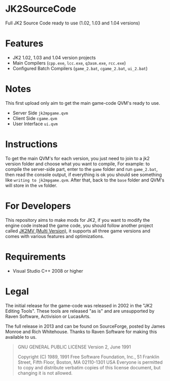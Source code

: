 # JK2SourceCode
Full JK2 Source Code ready to use (1.02, 1.03 and 1.04 versions)

# Features
* JK2 1.02, 1.03 and 1.04 version projects
* Main Compilers (`cpp.exe`, `lcc.exe`, `q3asm.exe`, `rcc.exe`)
* Configured Batch Compilers (`game_2.bat`, `cgame_2.bat`, `ui_2.bat`)

# Notes
This first upload only aim to get the main game-code QVM's ready to use.
* Server Side `jk2mpgame.qvm`
* Client Side `cgame.qvm`
* User Interface `ui.qvm`

# Instructions
To get the main QVM's for each version, you just need to join to a jk2 version folder and choose what you want to compile, For example: to compile the server-side part, enter to the `game` folder and run `game_2.bat`, then read the console output, if everything is ok you should see something like `writing to jk2mpgame.qvm`. After that, back to the `base` folder and QVM's will store in the `vm` folder. 

# For Developers
This repository aims to make mods for JK2, if you want to modify the engine code instead the game code, you should follow another project called [JK2MV (Multi Version)](https://github.com/mvdevs/jk2mv), it supports all three game versions and comes with various features and optimizations.

# Requirements
* Visual Studio C++ 2008 or higher

# Legal
The initial release for the game-code was released in 2002 in the "JK2 Editing Tools". These tools are released "as is" and are unsupported by Raven Software, Activision or LucasArts.

The full release in 2013 and can be found on SourceForge, posted by James Monroe and Rich Whitehouse. Thanks to Raven Software for making this available to us.

> GNU GENERAL PUBLIC LICENSE
> Version 2, June 1991
> 
> Copyright (C) 1989, 1991 Free Software Foundation, Inc.,
> 51 Franklin Street, Fifth Floor, Boston, MA 02110-1301 USA
> Everyone is permitted to copy and distribute verbatim copies
> of this license document, but changing it is not allowed.
